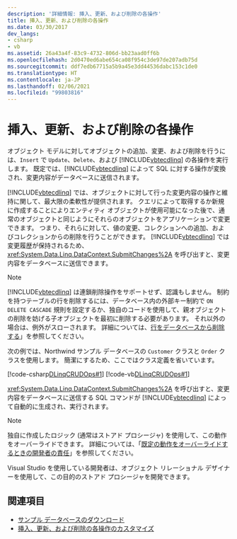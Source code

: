 ```yaml
---
description: '詳細情報: 挿入、更新、および削除の各操作'
title: 挿入、更新、および削除の各操作
ms.date: 03/30/2017
dev_langs:
- csharp
- vb
ms.assetid: 26a43a4f-83c9-4732-806d-bb23aad0ff6b
ms.openlocfilehash: 2d0470ed6abe654ca08f954c3de97de207adb75d
ms.sourcegitcommit: ddf7edb67715a5b9a45e3dd44536dabc153c1de0
ms.translationtype: HT
ms.contentlocale: ja-JP
ms.lasthandoff: 02/06/2021
ms.locfileid: "99803816"
---
```

# <a name="insert-update-and-delete-operations"></a>挿入、更新、および削除の各操作

オブジェクト モデルに対してオブジェクトの追加、変更、および削除を行うには、`Insert` で `Update`、`Delete`、および [!INCLUDE[vbtecdlinq](../../../../../../includes/vbtecdlinq-md.md)] の各操作を実行します。 既定では、[!INCLUDE[vbtecdlinq](../../../../../../includes/vbtecdlinq-md.md)] によって SQL に対する操作が変換され、変更内容がデータベースに送信されます。

[!INCLUDE[vbtecdlinq](../../../../../../includes/vbtecdlinq-md.md)] では、オブジェクトに対して行った変更内容の操作と維持に関して、最大限の柔軟性が提供されます。 クエリによって取得するか新規に作成することによりエンティティ オブジェクトが使用可能になった後で、通常のオブジェクトと同じようにそれらのオブジェクトをアプリケーションで変更できます。 つまり、それらに対して、値の変更、コレクションへの追加、およびコレクションからの削除を行うことができます。 [!INCLUDE[vbtecdlinq](../../../../../../includes/vbtecdlinq-md.md)] では変更履歴が保持されるため、<xref:System.Data.Linq.DataContext.SubmitChanges%2A> を呼び出すと、変更内容をデータベースに送信できます。

> [!NOTE]
> [!INCLUDE[vbtecdlinq](../../../../../../includes/vbtecdlinq-md.md)] は連鎖削除操作をサポートせず、認識もしません。 制約を持つテーブルの行を削除するには、データベース内の外部キー制約で `ON DELETE CASCADE` 規則を設定するか、独自のコードを使用して、親オブジェクトの削除を妨げる子オブジェクトを最初に削除する必要があります。 それ以外の場合は、例外がスローされます。 詳細については、[行をデータベースから削除する](how-to-delete-rows-from-the-database.md)」を参照してください。

次の例では、Northwind サンプル データベースの `Customer` クラスと `Order` クラスを使用します。 簡潔にするため、ここではクラス定義を省いています。

[!code-csharp[DLinqCRUDOps#1](../../../../../../samples/snippets/csharp/VS_Snippets_Data/DLinqCRUDOps/cs/Program.cs#1)]
[!code-vb[DLinqCRUDOps#1](../../../../../../samples/snippets/visualbasic/VS_Snippets_Data/DLinqCRUDOps/vb/Module1.vb#1)]

<xref:System.Data.Linq.DataContext.SubmitChanges%2A> を呼び出すと、変更内容をデータベースに送信する SQL コマンドが [!INCLUDE[vbtecdlinq](../../../../../../includes/vbtecdlinq-md.md)] によって自動的に生成され、実行されます。

> [!NOTE]
> 独自に作成したロジック (通常はストアド プロシージャ) を使用して、この動作をオーバーライドできます。 詳細については、「[既定の動作をオーバーライドするときの開発者の責任](responsibilities-of-the-developer-in-overriding-default-behavior.md)」を参照してください。
>
> Visual Studio を使用している開発者は、オブジェクト リレーショナル デザイナーを使用して、この目的のストアド プロシージャを開発できます。

## <a name="see-also"></a>関連項目

- [サンプル データベースのダウンロード](downloading-sample-databases.md)
- [挿入、更新、および削除の各操作のカスタマイズ](customizing-insert-update-and-delete-operations.md)
